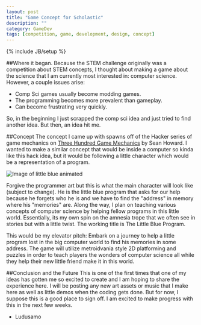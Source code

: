 ```yaml
---
layout: post
title: "Game Concept for Scholastic"
description: ""
category: GameDev 
tags: [competition, game, development, design, concept]
---
```

{% include JB/setup %}

##Where it began.
Because the STEM challenge originally was a competition about STEM concepts, I thought about making a game about the science that I am currently most interested in: computer science. However, a couple issues arise:

- Comp Sci games usually become modding games.
- The programming becomes more prevalent than gameplay.
- Can become frustrating very quickly.

So, in the beginning I just scrapped the comp sci idea and just tried to find another idea. But then, an idea hit me. 

##Concept 
The concept I came up with spawns off of the Hacker series of game mechanics on [Three Hundred Game Mechanics](http://www.squidi.net/three/c_compgrid.php) by Sean Howard. I wanted to make a similar concept that would be inside a computer so kinda like this hack idea, but it would be following a little character which would be a representation of a program.

![Image of little blue animated](http://i.imgur.com/T1jyRJp.gif)

Forgive the programmer art but this is what the main character will look like (subject to change). He is the little blue program that asks for our help because he forgets who he is and we have to find the "address" in memory where his "memories" are. Along the way, I plan on teaching various concepts of computer science by helping fellow programs in this little world. Essentially, its my own spin on the amnesia trope that we often see in stories but with a little twist. The working title is The Little Blue Program.

This would be my elevator pitch:
Embark on a journey to help a little program lost in the big computer world to find his memories in some address. The game will utilize metroidvania style 2D platforming and puzzles in order to teach players the wonders of computer science all while they help their new little friend make it in this world.

##Conclusion and the Future
This is one of the first times that one of my ideas has gotten me so excited to create and I am hoping to share the experience here. I will be posting any new art assets or music that I make here as well as little demos when the coding gets done. But for now, I suppose this is a good place to sign off. I am excited to make progress with this in the next few weeks.

- Ludusamo
